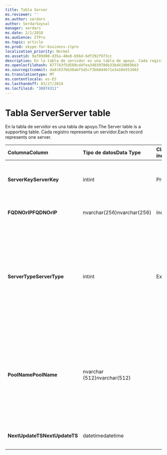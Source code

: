 ```yaml
---
title: Tabla Server
ms.reviewer: ''
ms.author: serdars
author: SerdarSoysal
manager: serdars
ms.date: 2/1/2018
ms.audience: ITPro
ms.topic: article
ms.prod: skype-for-business-itpro
localization_priority: Normal
ms.assetid: 9af89d08-d35a-48e8-b56d-6df292f973cc
description: En la tabla de servidor es una tabla de apoyo. Cada registro representa un servidor.
ms.openlocfilehash: 877743f5d589cd4fea34039786b33bd410069bb3
ms.sourcegitcommit: da8c037bb30abf5d5cf3b60d4b71e3a10e553402
ms.translationtype: MT
ms.contentlocale: es-ES
ms.lasthandoff: 03/27/2019
ms.locfileid: "30874311"
---
```

# <a name="server-table"></a><span data-ttu-id="fc1d4-104">Tabla Server</span><span class="sxs-lookup"><span data-stu-id="fc1d4-104">Server table</span></span>
 
<span data-ttu-id="fc1d4-105">En la tabla de servidor es una tabla de apoyo.</span><span class="sxs-lookup"><span data-stu-id="fc1d4-105">The Server table is a supporting table.</span></span> <span data-ttu-id="fc1d4-106">Cada registro representa un servidor.</span><span class="sxs-lookup"><span data-stu-id="fc1d4-106">Each record represents one server.</span></span> 
  
|<span data-ttu-id="fc1d4-107">**Columna**</span><span class="sxs-lookup"><span data-stu-id="fc1d4-107">**Column**</span></span>|<span data-ttu-id="fc1d4-108">**Tipo de datos**</span><span class="sxs-lookup"><span data-stu-id="fc1d4-108">**Data Type**</span></span>|<span data-ttu-id="fc1d4-109">**Clave o índice**</span><span class="sxs-lookup"><span data-stu-id="fc1d4-109">**Key/Index**</span></span>|<span data-ttu-id="fc1d4-110">**Detalles**</span><span class="sxs-lookup"><span data-stu-id="fc1d4-110">**Details**</span></span>|
|:-----|:-----|:-----|:-----|
|<span data-ttu-id="fc1d4-111">**ServerKey**</span><span class="sxs-lookup"><span data-stu-id="fc1d4-111">**ServerKey**</span></span> <br/> |<span data-ttu-id="fc1d4-112">int</span><span class="sxs-lookup"><span data-stu-id="fc1d4-112">int</span></span>  <br/> |<span data-ttu-id="fc1d4-113">Primary</span><span class="sxs-lookup"><span data-stu-id="fc1d4-113">Primary</span></span>  <br/> |<span data-ttu-id="fc1d4-114">Número único que identifica el servidor.</span><span class="sxs-lookup"><span data-stu-id="fc1d4-114">Unique number identifying the server.</span></span>  <br/> |
|<span data-ttu-id="fc1d4-115">**FQDNOrIP**</span><span class="sxs-lookup"><span data-stu-id="fc1d4-115">**FQDNOrIP**</span></span> <br/> |<span data-ttu-id="fc1d4-116">nvarchar(256)</span><span class="sxs-lookup"><span data-stu-id="fc1d4-116">nvarchar(256)</span></span>  <br/> |<span data-ttu-id="fc1d4-117">índice</span><span class="sxs-lookup"><span data-stu-id="fc1d4-117">index</span></span>  <br/> |<span data-ttu-id="fc1d4-118">Cadena de dirección MAC.</span><span class="sxs-lookup"><span data-stu-id="fc1d4-118">MAC address string.</span></span>  <br/> |
|<span data-ttu-id="fc1d4-119">**ServerType**</span><span class="sxs-lookup"><span data-stu-id="fc1d4-119">**ServerType**</span></span> <br/> |<span data-ttu-id="fc1d4-120">int</span><span class="sxs-lookup"><span data-stu-id="fc1d4-120">int</span></span>  <br/> |<span data-ttu-id="fc1d4-121">Externa</span><span class="sxs-lookup"><span data-stu-id="fc1d4-121">Foreign</span></span>  <br/> |<span data-ttu-id="fc1d4-122">1: servidor de mediación</span><span class="sxs-lookup"><span data-stu-id="fc1d4-122">1: Mediation Server</span></span>  <br/> <span data-ttu-id="fc1d4-123">2: A / V conferencia Server16394: A V perimetral v32769: puerta de enlace</span><span class="sxs-lookup"><span data-stu-id="fc1d4-123">2: A/V Conferencing Server16394: A/V Edge service32769: Gateway</span></span>  <br/> |
|<span data-ttu-id="fc1d4-124">**PoolName**</span><span class="sxs-lookup"><span data-stu-id="fc1d4-124">**PoolName**</span></span> <br/> |<span data-ttu-id="fc1d4-125">nvarchar (512)</span><span class="sxs-lookup"><span data-stu-id="fc1d4-125">nvarchar(512)</span></span>  <br/> ||<span data-ttu-id="fc1d4-126">El servidor pertenece al grupo de servidores.</span><span class="sxs-lookup"><span data-stu-id="fc1d4-126">Pool the server belongs to.</span></span> <span data-ttu-id="fc1d4-127">Solo se aplica en lugar de A y servidor de conferencia A/v.</span><span class="sxs-lookup"><span data-stu-id="fc1d4-127">Only applicable for the A/V Conferencing Server.</span></span>  <br/> |
|<span data-ttu-id="fc1d4-128">**NextUpdateTS**</span><span class="sxs-lookup"><span data-stu-id="fc1d4-128">**NextUpdateTS**</span></span> <br/> |<span data-ttu-id="fc1d4-129">datetime</span><span class="sxs-lookup"><span data-stu-id="fc1d4-129">datetime</span></span>  <br/> ||<span data-ttu-id="fc1d4-130">Sólo para uso interno.</span><span class="sxs-lookup"><span data-stu-id="fc1d4-130">For internal use only.</span></span>  <br/> |
   

